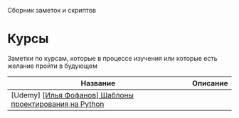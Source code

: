 Сборник заметок и скриптов


# Курсы

Заметки по курсам, которые в процессе изучения или которые есть желание пройти в будующем

| Название                                       | Описание                                                             
|------------------------------------------------|----------------------------------------------------------------------------|
| [Udemy] [[Илья Фофанов] Шаблоны проектирования на Python](/Design_patterns)|   |                
